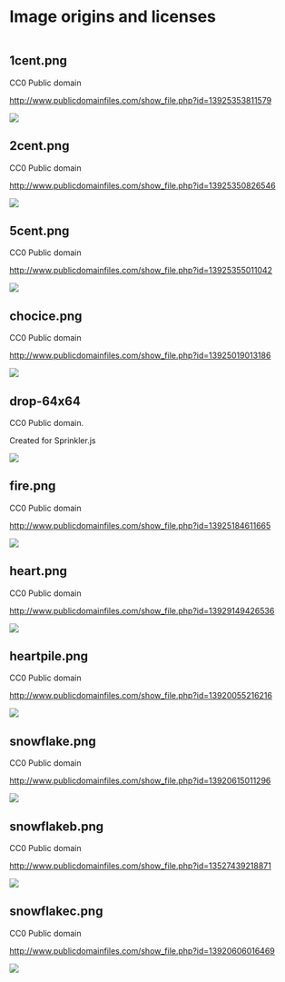 # Image origins and licenses

<filename>
<license>
<origin url>
<image>

## 1cent.png

CC0 Public domain

http://www.publicdomainfiles.com/show_file.php?id=13925353811579

![](1cent.png)

## 2cent.png

CC0 Public domain

http://www.publicdomainfiles.com/show_file.php?id=13925350826546

![](2cent.png)

## 5cent.png

CC0 Public domain

http://www.publicdomainfiles.com/show_file.php?id=13925355011042

![](5cent.png)

## chocice.png

CC0 Public domain

http://www.publicdomainfiles.com/show_file.php?id=13925019013186

![](chocice.png)

## drop-64x64

CC0 Public domain.

Created for Sprinkler.js

![](drop-64x64.png)

## fire.png

CC0 Public domain

http://www.publicdomainfiles.com/show_file.php?id=13925184611665

![](fire.png)

## heart.png

CC0 Public domain

http://www.publicdomainfiles.com/show_file.php?id=13929149426536

![](heart.png)

## heartpile.png

CC0 Public domain

http://www.publicdomainfiles.com/show_file.php?id=13920055216216

![](heartpile.png)

## snowflake.png

CC0 Public domain

http://www.publicdomainfiles.com/show_file.php?id=13920615011296

![](snowflake.png)

## snowflakeb.png

CC0 Public domain

http://www.publicdomainfiles.com/show_file.php?id=13527439218871

![](snowflakeb.png)

## snowflakec.png

CC0 Public domain

http://www.publicdomainfiles.com/show_file.php?id=13920606016469

![](snowflakec.png)
